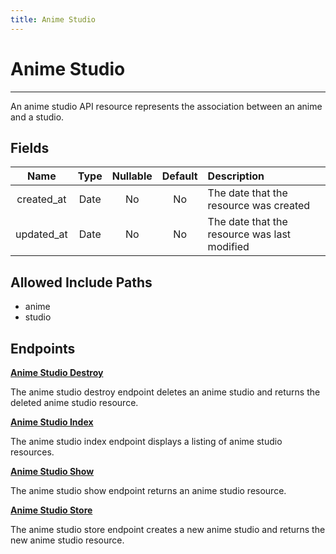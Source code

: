 ```yaml
---
title: Anime Studio
---
```


# Anime Studio

---

An anime studio API resource represents the association between an anime and a studio.

## Fields

|    Name    |  Type   | Nullable | Default | Description                                  |
| :--------: | :-----: | :------: | :-----: | :------------------------------------------- |
| created_at | Date    | No       | No      | The date that the resource was created       |
| updated_at | Date    | No       | No      | The date that the resource was last modified |

## Allowed Include Paths

* anime
* studio

## Endpoints

**[Anime Studio Destroy](/wiki/animestudio/destroy/)**

The anime studio destroy endpoint deletes an anime studio and returns the deleted anime studio resource.

**[Anime Studio Index](/wiki/animestudio/index/)**

The anime studio index endpoint displays a listing of anime studio resources.

**[Anime Studio Show](/wiki/animestudio/show/)**

The anime studio show endpoint returns an anime studio resource.

**[Anime Studio Store](/wiki/animestudio/store/)**

The anime studio store endpoint creates a new anime studio and returns the new anime studio resource.